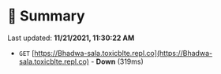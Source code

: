# 📖 Summary
Last updated: **11/21/2021, 11:30:22 AM**

- `GET` [https://Bhadwa-sala.toxicblte.repl.co](https://Bhadwa-sala.toxicblte.repl.co) - **Down** (319ms)
